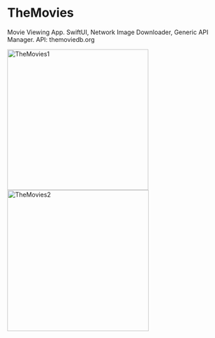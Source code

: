 # TheMovies
Movie Viewing App. SwiftUI, Network Image Downloader, Generic API Manager. API: themoviedb.org

<img width="323" alt="TheMovies1" src="https://user-images.githubusercontent.com/74114011/165504708-ce5f2874-e7a2-469c-b688-bbef7761a893.png">
<img width="324" alt="TheMovies2" src="https://user-images.githubusercontent.com/74114011/165504718-5b09a789-1c71-4093-8b09-f38ff4622ea0.png">
